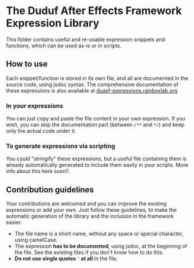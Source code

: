 # The Duduf After Effects Framework Expression Library

This folder contains useful and re-usable expression snippets and functions, which can be used as-is or in scripts.

## How to use

Each snippet/function is stored in its own file, and all are documented in the source code, using jsdoc syntax. The comprehensive documentation of these expressions is also available at [duaef-expressions.rainboxlab.org](http://duaef-expressions.rainboxlab.org)

### In your expressions

You can just copy and paste the file content in your own expression. If you wish, you can skip the documentation part (between `/**` and `*/`) and keep only the actual code under it.

### To generate expressions via scripting

You could "stringify" these expressions, but a useful file containing them is already automatically generated to include them easily in your scripts. More info about this here soon?.

## Contribution guidelines

Your contributions are welcomed and you can improve the existing expressions or add your own. Just follow these guidelines, to make the automatic generation of the library and the inclusion in the framework easier.

- The file name is a short name, without any space or special character, using camelCase.
- The expression **has to be documented**, using jsdoc, at the beginning of the file. See the existing files if you don't know how to do this.
- **Do not use single quotes `'` at all** in the file.